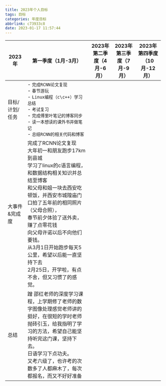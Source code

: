 ```yaml
---
title: 2023年个人目标
tags: 目标
categories: 年度目标
abbrlink: c73933c8
date: 2023-01-17 11:57:44
---
```



| 2023年         | 第一季度（1月-3月）                                          | 2023年第二季度（4月-6月） | 2023年第三季度（7月-9月） | 2023年第四季度（10月-12月） |
| -------------- | ------------------------------------------------------------ | ------------------------- | ------------------------- | --------------------------- |
| 目标/计划/任务 | - `完成RCNN论文复现`<br />- `春节游玩`<br />- `Linux编程（c\c++）学习总结`<br />- `考试复习`<br />- `完成傅里叶笔记的博客同步`<br />- `读一本想读的课外书并做笔记`<br />- `总结RCNN的相关代码和博客` |                           |                           |                             |
| 大事件&完成度  | 完成了RCNN论文复现<br />大年初一和朋友跑步17km到县城<br />学习了linux的c语言编程，和数据结构相关知识并总结至博客<br />和父母和姐一块去西安吃顿饭，并西安市城隍庙门口拍了五年前的相同照片（父母合照），<br />春节前夕体验了送外卖，赚了点零花钱<br />向父母许诺以后不向他们要钱。<br />从3月1日开始跑步每天5公里，希望以后能一直坚持下去<br />2月25日，开学啦，有点不舍，但又习惯了的感觉。 |                           |                           |                             |
| 总结           | 蹭 邵红老师的深度学习课程，上学期修了老师的数字图像处理感觉老师讲的挺好，在很短的学时老师抛砖引玉，给我指明了学习的方法，希望自己能坚持听完这门课，坚持下去。<br />日语学习下点功夫。<br />又考六级了，也许考的次数多了人都麻木了，每次都报名，而又不好好准备<br /> |                           |                           |                             
